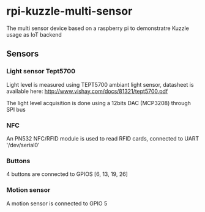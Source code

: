 # rpi-kuzzle-multi-sensor

The multi sensor device based on a raspberry pi to demonstratre Kuzzle usage as IoT backend

## Sensors

### Light sensor Tept5700

Light level is measured using TEPT5700 ambiant light sensor, datasheet is available here: http://www.vishay.com/docs/81321/tept5700.pdf

The light level acquisition is done using a 12bits DAC (MCP3208) through SPI bus

### NFC

An PN532 NFC/RFID module is used to read RFID cards, connected to UART '/dev/serial0'

### Buttons

4 buttons are connected to GPIOS [6, 13, 19, 26]

### Motion sensor

A motion sensor is connected to GPIO 5


